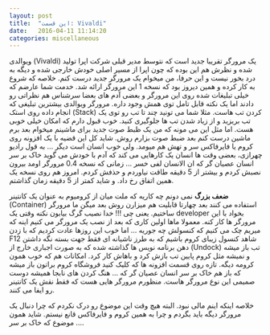 ```yaml
---
layout: post
title:  "این قسمت: Vivaldi"
date:   2016-04-11 11:14:20
categories: miscellaneous
---
```


ویوالدی (Vivaldi) یک مرورگر تقریبا جدید است که نتوسط مدیر قبلی شرکت اپرا تولید شده و نظرش هم این بوده که چون اپرا از مسیر اصلی خودش خارجی شده و دیگه به درد بخور نیست و این حرفا، من میخوام یک مرورگر جدید درست کنم. خلاصه که شروع به کار کرده و همین دیروز بود که نسخه 1 این مرورگر ارائه شد. خدمت شما عارضم که خیلی تبلیغات شده روی این مرورگر و بعضی آدم های بعضا سرشناس هم نظراتی رو دادند اما یک نکته قابل تامل توی همش وجود داره. مرورگر ویوالدی بیشترین تبلیغی که انجام داده روی استک (Stack) کردن تب هاست. مثلا شما می تونید چند تا تب رو توی یک تب بریزید و از زیاد شدن تب ها جلوگیری کنید. خوب قبول دارم که امکان خیلی خوبی هست. اما مثل این می مونه که من یک ظبط صوت جدید برای ماشینم میخوام بعد برم ماشین درست کنم بعد ضبط صوت بزارم روش.
شاید کل این قضیه با یک افزونه روی کروم یا فایرفاکس سر و تهش هم میومد. ولی خوب انسان است دیگر ... 
به قول رادیو چهرازی، بعضی وقت ها انسان یک کارهایی می کند که آدم با خودش می گوید خاک بر سر انسان عصیان گر که ان الانسان لفی خسر ...
زمانی که نسخه 0.4 مرورگر اومد بیرون نصبش کردم و بیشتر از 5 دقیقه طاقت نیاوردم و حذفش کردم. امروز هم روی نسخه یک همین اتفاق رخ داد. و شاید کمتر از 5 دقیقه زمان گذاشتم.

**ضعف بزرگ**
نمی دونم چه کاریه که ملت میان از کرومیوم به عنوان یک کانتینر (Container) استفاده می کنند بعد چهارتا قابلیت هم میزارن روش بعد میگن ما مرورگر ساختیم. یعنی چی !!!
خدا نصیب گرگ بیابون نکنه وقتی یک developer بخواد با این مرورگر ها کار کنه. معمولا ماها اولین کاری که بعد از نصب یک مرورگر می کنیم اینه که میریم چک می کنیم که کنسولش چه جوریه ... اما خوب این روزها عادت کردیم که با زدن F12 شاهد کنسول زیبای کروم باشیم که به طرز ناشیانه ای فقط جهت بسته نگه داشتن دهن برنامه نویس ها گذاشته شده که به صورت اجباری خارج از (Undock) تب باز میشه و نمیشه مثل کروم پایین تب بازش کرد و باهاش کار کرد. امکانات هم که خوب همون کرومه دیگه. تازه روی قسمت افزونه ها که کلیک کنید فروشگاه کروم براتون باز میشه که باز هم خاک بر سر انسان عصیان گر که ...
هنگ کردن های نابجا همیشه دوست صمیمی این نوع مرورگر هاست. منظورم مرورگر هایی هست که فقط نقش یک کانتینر رو ایفا می کنند.

خلاصه اینکه اینم مالی نبود. البته هیچ وقت این موضوع رو درک نکردم که چرا دنبال یک مرورگر دیگه باید بگردم و چرا به همین کروم و فایرفاکس قانع نیستم. شاید همون موضوع که خاک بر سر ....
